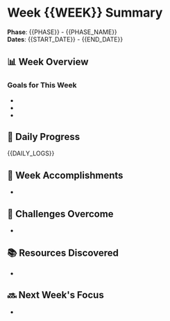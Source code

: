 # Week {{WEEK}} Summary

**Phase**: {{PHASE}} - {{PHASE_NAME}}  
**Dates**: {{START_DATE}} - {{END_DATE}}

## 📊 Week Overview

### Goals for This Week
- 
- 
- 

## 📝 Daily Progress

{{DAILY_LOGS}}

## 🎯 Week Accomplishments
- 

## 🚧 Challenges Overcome
- 

## 📚 Resources Discovered
- 

## 🔜 Next Week's Focus
- 